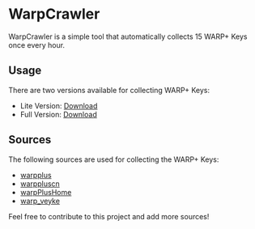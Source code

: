 # WarpCrawler

WarpCrawler is a simple tool that automatically collects 15 WARP+ Keys once every hour.

## Usage

There are two versions available for collecting WARP+ Keys:

* Lite Version: [Download](https://raw.githubusercontent.com/b13kjack/warpcrawler/main/plus/lite)
* Full Version: [Download](https://raw.githubusercontent.com/b13kjack/warpcrawler/main/plus/full)

## Sources

The following sources are used for collecting the WARP+ Keys:

* [warpplus](https://github.com/warpplus)
* [warppluscn](https://github.com/warppluscn)
* [warpPlusHome](https://github.com/warpPlusHome)
* [warp_veyke](https://github.com/warp_veyke)

Feel free to contribute to this project and add more sources!
